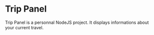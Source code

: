 # Trip Panel

Trip Panel is a personnal NodeJS project. It displays informations about your current travel.
